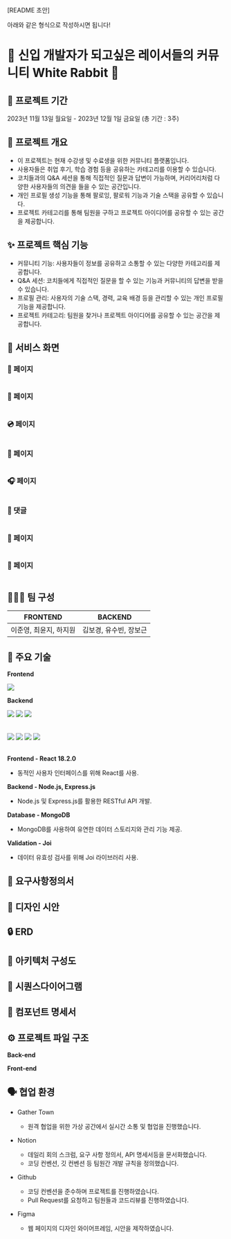[README 초안]

아래와 같은 형식으로 작성하시면 됩니다!

# 🐰 신입 개발자가 되고싶은 레이서들의 커뮤니티 White Rabbit 🐰

## 📅 프로젝트 기간

2023년 11월 13일 월요일 - 2023년 12월 1일 금요일 (총 기간 : 3주)

## 🌟 프로젝트 개요

- 이 프로젝트는 현재 수강생 및 수료생을 위한 커뮤니티 플랫폼입니다.
- 사용자들은 취업 후기, 학습 경험 등을 공유하는 카테고리를 이용할 수 있습니다.
- 코치들과의 Q&A 세션을 통해 직접적인 질문과 답변이 가능하며, 커리어리처럼 다양한 사용자들의 의견을 들을 수 있는 공간입니다.
- 개인 프로필 생성 기능을 통해 팔로잉, 팔로워 기능과 기술 스택을 공유할 수 있습니다.
- 프로젝트 카테고리를 통해 팀원을 구하고 프로젝트 아이디어를 공유할 수 있는 공간을 제공합니다.

## ✨ 프로젝트 핵심 기능

- 커뮤니티 기능: 사용자들이 정보를 공유하고 소통할 수 있는 다양한 카테고리를 제공합니다.
- Q&A 세션: 코치들에게 직접적인 질문을 할 수 있는 기능과 커뮤니티의 답변을 받을 수 있습니다.
- 프로필 관리: 사용자의 기술 스택, 경력, 교육 배경 등을 관리할 수 있는 개인 프로필 기능을 제공합니다.
- 프로젝트 카테고리: 팀원을 찾거나 프로젝트 아이디어를 공유할 수 있는 공간을 제공합니다.

## 🎵 서비스 화면

### 🎺 페이지

<img src="">

### 🎸 페이지

<img src="">

### 💿 페이지

<img src="">

### 💾 페이지

<img src="">

### 🎧 페이지

<img src="">

### 💬 댓글

<img src="">

### 🎹 페이지

<img src="">

### 💽 페이지

<img src="">

## 👩🏻‍💻 팀 구성

  
| FRONTEND | BACKEND |
 | ----  | --------|
 | 이준영, 최윤지, 하지원  | 김보경, 유수빈, 장보근 |

  

## 🔨 주요 기술


**Frontend**

<img src="https://img.shields.io/badge/REACT-61DAFB?style=flat-square&logo=REACT&logoColor=black"/> 
<br/>

**Backend**

<img src="https://img.shields.io/badge/Node.js-339933?style=flat-square&logo=Node.js&logoColor=white"/> 
<img src="https://img.shields.io/badge/express-000000?style=flat-square&logo=express&logoColor=white"/> 
<img src="https://img.shields.io/badge/mongoDB-47A248?style=flat-square&logo=MongoDB&logoColor=white">

<br/>
<br/>
<br/>
<img src="https://img.shields.io/badge/javascript-F7DF1E?style=flat-square&logo=javascript&logoColor=black">
<img src="https://img.shields.io/badge/NginX-009639?style=flat-square&logo=nginx&logoColor=white">
<img src="https://img.shields.io/badge/PM2-2B037A?style=flat-square&logo=PM2&logoColor=white">
<img src="https://img.shields.io/badge/GCP-4285F4?style=flat-square&logo=googlecloud&logoColor=white">

<br/>
<br/>

**Frontend - React 18.2.0**
- 동적인 사용자 인터페이스를 위해 React를 사용.

**Backend - Node.js, Express.js**
- Node.js 및 Express.js를 활용한 RESTful API 개발.

**Database - MongoDB**
- MongoDB를 사용하여 유연한 데이터 스토리지와 관리 기능 제공.

**Validation - Joi**
- 데이터 유효성 검사를 위해 Joi 라이브러리 사용.

## 📝 요구사항정의서

## 💄 디자인 시안

## 🔒 ERD

## 📄 아키텍처 구성도

## 📄 시퀀스다이어그램

## 📄 컴포넌트 명세서

## ⚙️ 프로젝트 파일 구조

**Back-end**

**Front-end**

## 🗣 협업 환경

- Gather Town

  - 원격 협업을 위한 가상 공간에서 실시간 소통 및 협업을 진행했습니다.

- Notion

  - 데일리 회의 스크럼, 요구 사항 정의서, API 명세서등을 문서화했습니다.
  - 코딩 컨벤션, 깃 컨벤션 등 팀원간 개발 규칙을 정의했습니다.

- Github

  - 코딩 컨벤션을 준수하며 프로젝트를 진행하였습니다.
  - Pull Request를 요청하고 팀원들과 코드리뷰를 진행하였습니다.

- Figma

  - 웹 페이지의 디자인 와이어프레임, 시안을 제작하였습니다.

